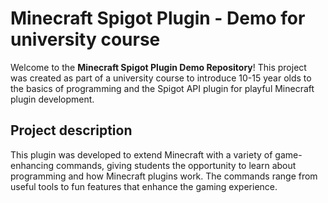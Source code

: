 # Minecraft Spigot Plugin - Demo for university course

Welcome to the **Minecraft Spigot Plugin Demo Repository**! This project was created as part of a university course to introduce 10-15 year olds to the basics of programming and the Spigot API plugin for playful Minecraft plugin development.

## Project description

This plugin was developed to extend Minecraft with a variety of game-enhancing commands, giving students the opportunity to learn about programming and how Minecraft plugins work. The commands range from useful tools to fun features that enhance the gaming experience.
